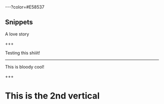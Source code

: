 ---?color=#E58537
## Snippets
A love story

+++

Testing this shiiit!

---

This is bloody cool!

+++

# This is the 2nd vertical
